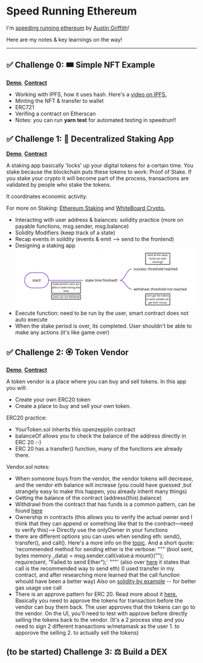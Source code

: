 # Speed Running Ethereum

I'm [speeding running ethereum](https://speedrunethereum.com/) by [Austin Griffith](https://twitter.com/austingriffith)! 

Here are my notes & key learnings on the way!

----

## ✅ Challenge 0: 🎟 Simple NFT Example

**[Demo](https://challenge0-speedrunning.surge.sh/)**,  **[Contract](https://rinkeby.etherscan.io/address/0x1aEda3999686e3933DEf92bF6A87228043985398)**

- Working with IPFS, how it uses hash. Here's a [video on IPFS.](https://www.youtube.com/watch?v=5Uj6uR3fp-U&ab_channel=SimplyExplained)
- Minting the NFT & transfer to wallet 
- ERC721
- Verifing a contract on Etherscan
- Notes: you can run **yarn test** for automated testing in speedrun!!

## ✅ Challenge 1: 🥩 Decentralized Staking App

**[Demo](https://challenge1-speedrunning.surge.sh/)**, **[Contract](https://rinkeby.etherscan.io/address/0x1175D26ff811ccCf7FB54CC889295df66876CE8C#code)**

A staking app basically 'locks' up your digital tokens for a certain time. 
You stake because the blockchain puts these tokens to work: Proof of Stake. If you stake your crypto it will become part of the process, transactions are validated by people who stake the tokens. 

It coordinates economic activity.

For more on Staking: [Ethereum Staking](https://ethereum.org/en/staking/#stake) and [WhiteBoard Crypto.](https://www.youtube.com/watch?v=vZ2UZdB07fo&ab_channel=WhiteboardCrypto)
 
- Interacting with user address & balances: solidity practice (more on payable functions, msg.sender, msg.balance)
- Solidity Modifiers (keep track of a state)
- Recap events in soildity (events & emit --> send to the frontend)
- Designing a staking app 
![staking app](./images/staking_app_design.png)
- Execute function: need to be run by the user, smart contract does not auto execute 
- When the stake period is over, its completed. User shouldn't be able to make any actions (it's like game over)

## ✅  Challenge 2: 🏵 Token Vendor


**[Demo](https://challenge1-speedrunningethereum.surge.sh/)**, **[Contract](https://rinkeby.etherscan.io/address/0xA966A7776Eb58772dF33C52CA481b6C934A03415#code)**


A token vendor is a place where you can buy and sell tokens. In this app you will:
- Create your own ERC20 token 
- Create a place to buy and sell your own token.

ERC20 practice:
 -  YourToken.sol inherits this openzepplin contract 
 -  balanceOf allows you to check the balance of the address directly in ERC 20 :-)
 -  ERC 20 has a transfer() function, many of the functions are already there.

Vendor.sol notes: 
- When someone buys from the vendor, the vendor tokens will decrease, and the vendor eth balance will increase (you could have guessed ,but strangely easy to make this happen, you already inherit many things)
-  Getting the balance of the contract (address(this).balance)
-  Withdrawl from the contract that has funds is a common pattern, can be found [here](https://docs.soliditylang.org/en/v0.8.7/common-patterns.html)
-  Ownership in contracts (this allows you to verify the actual owner and I think that they can append or something like that to the contract—need to verify this)--> Directly use the onlyOwner in your functions
- there are different options you can uses when sending eth: send(), transfer(), and call(). Here's a more info on the [topic](https://github.com/scaffold-eth/scaffold-eth/tree/send-ether-reentrancy). And a short quote:
'recommended method for sending ether is the verbose: """ (bool sent, bytes memory _data) = msg.sender.call{value:a mount}(""); require(sent, "Failed to send Ether");` """'
(also over [here](https://blockchain-academy.hs-mittweida.de/courses/solidity-coding-beginners-to-intermediate/lessons/solidity-2-sending-ether-receiving-ether-emitting-events/topic/sending-ether-send-vs-transfer-vs-call/) it states that call is the recommended way to send eth)
(I used transfer in my contract, and after researching more learned that the call function whould have been a better way) Also on [solidity by example](https://solidity-by-example.org/sending-ether/) -- for better gas usage use call
- There is an approve pattern for ERC 20. Read more about it [here.](https://docs.ethhub.io/guides/a-straightforward-guide-erc20-tokens/) Basically you need to approve the tokens for transaction before the vendor can buy them back. The user approves that the tokens can go to the vendor. On the UI, you'll need to test with approve before directly selling the tokens back to the vendor. (It's a 2 process step and you need to sign 2 different transactions w/metamask as the user 1. to apporove the selling 2. to actually sell the tokens)


## (to be started) Challenge 3: ⚖️ Build a DEX



